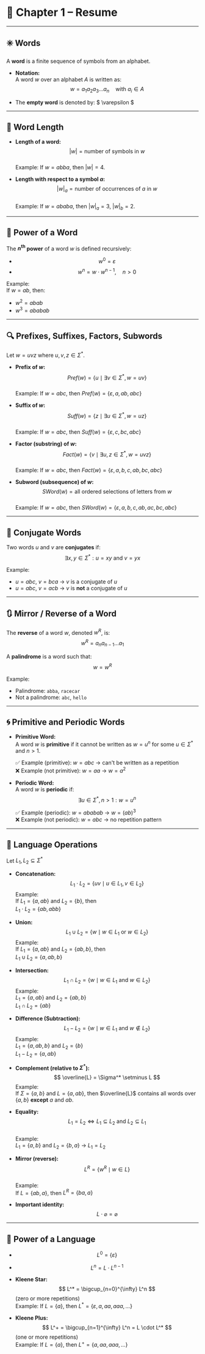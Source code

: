 # 📘 Chapter 1 – Resume
---

## ✳️ Words

A **word** is a finite sequence of symbols from an alphabet.

- **Notation:**  
  A word $w$ over an alphabet $A$ is written as:  
  $$ w = a_1a_2a_3\ldots a_n \quad \text{with } a_i \in A $$

- The **empty word** is denoted by:  $ \varepsilon $

---

## 📏 Word Length

- **Length of a word:**  
  $$ |w| = \text{number of symbols in } w $$  
  Example: If $w = abba$, then $|w| = 4$.

- **Length with respect to a symbol $a$:**  
  $$ |w|_a = \text{number of occurrences of } a \text{ in } w $$  
  Example: If $w = ababa$, then $|w|_a = 3$, $|w|_b = 2$.

---

## 🔁 Power of a Word

The **$n^{\text{th}}$ power** of a word $w$ is defined recursively:

- $$ w^0 = \varepsilon $$
- $$ w^n = w \cdot w^{n-1}, \quad n > 0 $$

Example:  
If $w = ab$, then:  
- $w^2 = abab$  
- $w^3 = ababab$

---

## 🔍 Prefixes, Suffixes, Factors, Subwords

Let $w = uvz$ where $u, v, z \in \Sigma^*$.

- **Prefix of $w$:**  
  $$ Pref(w) = \{ u \mid \exists v \in \Sigma^*, w = uv \} $$  
  Example: If $w = abc$, then $Pref(w) = \{\varepsilon, a, ab, abc\}$

- **Suffix of $w$:**  
  $$ Suff(w) = \{ z \mid \exists u \in \Sigma^*, w = uz \} $$  
  Example: If $w = abc$, then $Suff(w) = \{\varepsilon, c, bc, abc\}$

- **Factor (substring) of $w$:**  
  $$ Fact(w) = \{ v \mid \exists u,z \in \Sigma^*, w = uvz \} $$  
  Example: If $w = abc$, then $Fact(w) = \{\varepsilon, a, b, c, ab, bc, abc\}$

- **Subword (subsequence) of $w$:**  
  $$ SWord(w) = \text{all ordered selections of letters from } w $$  
  Example: If $w = abc$, then $SWord(w) = \{\varepsilon, a, b, c, ab, ac, bc, abc\}$

---

## 🔁 Conjugate Words

Two words $u$ and $v$ are **conjugates** if:  
$$ \exists x, y \in \Sigma^* : u = xy \text{ and } v = yx $$

Example:  
- $u = abc$, $v = bca$ → $v$ is a conjugate of $u$  
- $u = abc$, $v = acb$ → $v$ is **not** a conjugate of $u$

---

## 🔃 Mirror / Reverse of a Word

The **reverse** of a word $w$, denoted $w^R$, is:  
$$ w^R = a_n a_{n-1} \ldots a_1 $$

A **palindrome** is a word such that:  
$$ w = w^R $$

Example:  
- Palindrome: `abba`, `racecar`  
- Not a palindrome: `abc`, `hello`

---

## 🌀 Primitive and Periodic Words

- **Primitive Word:**  
  A word $w$ is **primitive** if it cannot be written as $w = u^n$ for some $u \in \Sigma^*$ and $n > 1$.

  ✅ Example (primitive): $w = abc$ → can't be written as a repetition  
  ❌ Example (not primitive): $w = aa$ → $w = a^2$

- **Periodic Word:**  
  A word $w$ is **periodic** if:  
  $$ \exists u \in \Sigma^*, n > 1 : w = u^n $$

  ✅ Example (periodic): $w = ababab$ → $w = (ab)^3$  
  ❌ Example (not periodic): $w = abc$ → no repetition pattern

---

## 🔣 Language Operations

Let $L_1, L_2 \subseteq \Sigma^*$

- **Concatenation:**  
  $$ L_1 \cdot L_2 = \{ uv \mid u \in L_1, v \in L_2 \} $$
  Example:  
  If $L_1 = \{a, ab\}$ and $L_2 = \{b\}$, then  
  $L_1 \cdot L_2 = \{ab, abb\}$

- **Union:**  
  $$ L_1 \cup L_2 = \{ w \mid w \in L_1 \text{ or } w \in L_2 \} $$
  Example:  
  If $L_1 = \{a, ab\}$ and $L_2 = \{ab, b\}$, then  
  $L_1 \cup L_2 = \{a, ab, b\}$

- **Intersection:**  
  $$ L_1 \cap L_2 = \{ w \mid w \in L_1 \text{ and } w \in L_2 \} $$
  Example:  
  $L_1 = \{a, ab\}$ and $L_2 = \{ab, b\}$  
  $L_1 \cap L_2 = \{ab\}$

- **Difference (Subtraction):**  
  $$ L_1 - L_2 = \{ w \mid w \in L_1 \text{ and } w \notin L_2 \} $$
  Example:  
  $L_1 = \{a, ab, b\}$ and $L_2 = \{b\}$  
  $L_1 - L_2 = \{a, ab\}$

- **Complement (relative to $\Sigma^*$):**  
  $$ \overline{L} = \Sigma^* \setminus L $$
  Example:  
  If $\Sigma = \{a, b\}$ and $L = \{a, ab\}$, then $\overline{L}$ contains all words over $\{a, b\}$ **except** $a$ and $ab$.

- **Equality:**  
  $$ L_1 = L_2 \iff L_1 \subseteq L_2 \text{ and } L_2 \subseteq L_1 $$  
  Example:  
  $L_1 = \{a, b\}$ and $L_2 = \{b, a\}$ → $L_1 = L_2$

- **Mirror (reverse):**  
  $$ L^R = \{ w^R \mid w \in L \} $$  
  Example:  
  If $L = \{ab, a\}$, then $L^R = \{ba, a\}$

- **Important identity:**  
  $$ L \cdot \varnothing = \varnothing $$

---

## 🔁 Power of a Language

- $$ L^0 = \{\varepsilon\} $$
- $$ L^n = L \cdot L^{n-1} $$

- **Kleene Star:**  
  $$ L^* = \bigcup_{n=0}^{\infty} L^n $$
  (zero or more repetitions)  
  Example: If $L = \{a\}$, then $L^* = \{\varepsilon, a, aa, aaa, \ldots\}$

- **Kleene Plus:**  
  $$ L^+ = \bigcup_{n=1}^{\infty} L^n = L \cdot L^* $$
  (one or more repetitions)  
  Example: If $L = \{a\}$, then $L^+ = \{a, aa, aaa, \ldots\}$

